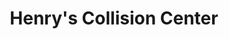 ---
title: "Henry's Collision Center"
url: /manchester/henrys-collision-center/
shop: car repair
---